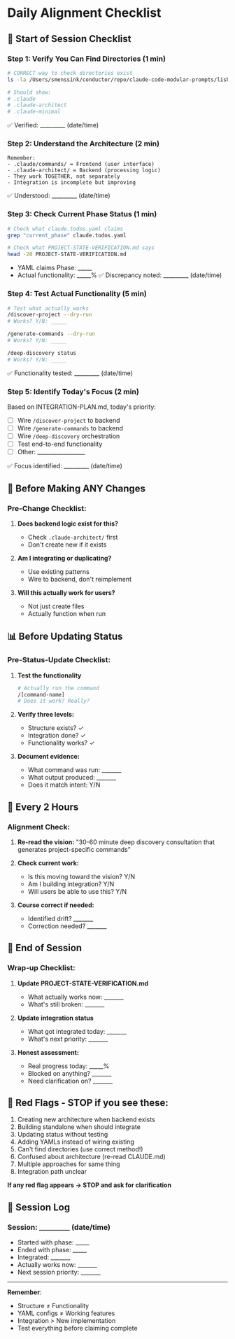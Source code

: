 # Daily Alignment Checklist

## 🌅 Start of Session Checklist

### Step 1: Verify You Can Find Directories (1 min)
```bash
# CORRECT way to check directories exist
ls -la /Users/smenssink/conductor/repo/claude-code-modular-prompts/lisbon/ | grep "\.claude"

# Should show:
# .claude
# .claude-architect
# .claude-minimal
```
✅ Verified: _________ (date/time)

### Step 2: Understand the Architecture (2 min)
```
Remember:
- .claude/commands/ = Frontend (user interface)
- .claude-architect/ = Backend (processing logic)
- They work TOGETHER, not separately
- Integration is incomplete but improving
```
✅ Understood: _________ (date/time)

### Step 3: Check Current Phase Status (1 min)
```bash
# Check what claude.todos.yaml claims
grep "current_phase" claude.todos.yaml

# Check what PROJECT-STATE-VERIFICATION.md says
head -20 PROJECT-STATE-VERIFICATION.md
```
- YAML claims Phase: _____
- Actual functionality: _____%
✅ Discrepancy noted: _________ (date/time)

### Step 4: Test Actual Functionality (5 min)
```bash
# Test what actually works
/discover-project --dry-run
# Works? Y/N: _____

/generate-commands --dry-run  
# Works? Y/N: _____

/deep-discovery status
# Works? Y/N: _____
```
✅ Functionality tested: _________ (date/time)

### Step 5: Identify Today's Focus (2 min)
Based on INTEGRATION-PLAN.md, today's priority:
- [ ] Wire `/discover-project` to backend
- [ ] Wire `/generate-commands` to backend
- [ ] Wire `/deep-discovery` orchestration
- [ ] Test end-to-end functionality
- [ ] Other: _________________

✅ Focus identified: _________ (date/time)

## 🚨 Before Making ANY Changes

### Pre-Change Checklist:
1. **Does backend logic exist for this?**
   - Check `.claude-architect/` first
   - Don't create new if it exists
   
2. **Am I integrating or duplicating?**
   - Use existing patterns
   - Wire to backend, don't reimplement
   
3. **Will this actually work for users?**
   - Not just create files
   - Actually function when run

## 📊 Before Updating Status

### Pre-Status-Update Checklist:
1. **Test the functionality**
   ```bash
   # Actually run the command
   /[command-name]
   # Does it work? Really?
   ```

2. **Verify three levels:**
   - Structure exists? ✓
   - Integration done? ✓  
   - Functionality works? ✓
   
3. **Document evidence:**
   - What command was run: _______
   - What output produced: _______
   - Does it match intent: Y/N

## 🔄 Every 2 Hours

### Alignment Check:
1. **Re-read the vision:**
   "30-60 minute deep discovery consultation that generates project-specific commands"
   
2. **Check current work:**
   - Is this moving toward the vision? Y/N
   - Am I building integration? Y/N
   - Will users be able to use this? Y/N
   
3. **Course correct if needed:**
   - Identified drift? _______
   - Correction needed? _______

## 🏁 End of Session

### Wrap-up Checklist:
1. **Update PROJECT-STATE-VERIFICATION.md**
   - What actually works now: _______
   - What's still broken: _______
   
2. **Update integration status**
   - What got integrated today: _______
   - What's next priority: _______
   
3. **Honest assessment:**
   - Real progress today: _____%
   - Blocked on anything? _______
   - Need clarification on? _______

## 🚫 Red Flags - STOP if you see these:

1. Creating new architecture when backend exists
2. Building standalone when should integrate
3. Updating status without testing
4. Adding YAMLs instead of wiring existing
5. Can't find directories (use correct method!)
6. Confused about architecture (re-read CLAUDE.md)
7. Multiple approaches for same thing
8. Integration path unclear

**If any red flag appears → STOP and ask for clarification**

## 📝 Session Log

### Session: _________ (date/time)
- Started with phase: _____
- Ended with phase: _____  
- Integrated: _______
- Actually works now: _______
- Next session priority: _______

---

**Remember**: 
- Structure ≠ Functionality
- YAML configs ≠ Working features
- Integration > New implementation
- Test everything before claiming complete